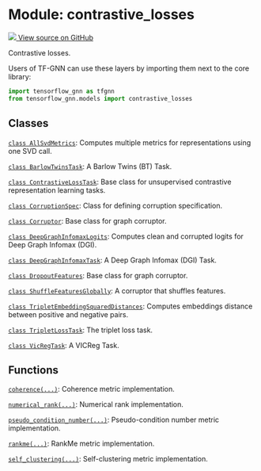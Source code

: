 # Module: contrastive_losses

<!-- Insert buttons and diff -->

<a target="_blank" href="https://github.com/tensorflow/gnn/tree/master/tensorflow_gnn/models/contrastive_losses/__init__.py">
<img src="https://www.tensorflow.org/images/GitHub-Mark-32px.png" /> View source
on GitHub </a>

Contrastive losses.

Users of TF-GNN can use these layers by importing them next to the core library:

```python
import tensorflow_gnn as tfgnn
from tensorflow_gnn.models import contrastive_losses
```

## Classes

[`class AllSvdMetrics`](./contrastive_losses/AllSvdMetrics.md): Computes
multiple metrics for representations using one SVD call.

[`class BarlowTwinsTask`](./contrastive_losses/BarlowTwinsTask.md): A Barlow
Twins (BT) Task.

[`class ContrastiveLossTask`](./contrastive_losses/ContrastiveLossTask.md): Base
class for unsupervised contrastive representation learning tasks.

[`class CorruptionSpec`](./contrastive_losses/CorruptionSpec.md): Class for
defining corruption specification.

[`class Corruptor`](./contrastive_losses/Corruptor.md): Base class for graph
corruptor.

[`class DeepGraphInfomaxLogits`](./contrastive_losses/DeepGraphInfomaxLogits.md):
Computes clean and corrupted logits for Deep Graph Infomax (DGI).

[`class DeepGraphInfomaxTask`](./contrastive_losses/DeepGraphInfomaxTask.md): A
Deep Graph Infomax (DGI) Task.

[`class DropoutFeatures`](./contrastive_losses/DropoutFeatures.md): Base class
for graph corruptor.

[`class ShuffleFeaturesGlobally`](./contrastive_losses/ShuffleFeaturesGlobally.md):
A corruptor that shuffles features.

[`class TripletEmbeddingSquaredDistances`](./contrastive_losses/TripletEmbeddingSquaredDistances.md):
Computes embeddings distance between positive and negative pairs.

[`class TripletLossTask`](./contrastive_losses/TripletLossTask.md): The triplet
loss task.

[`class VicRegTask`](./contrastive_losses/VicRegTask.md): A VICReg Task.

## Functions

[`coherence(...)`](./contrastive_losses/coherence.md): Coherence metric
implementation.

[`numerical_rank(...)`](./contrastive_losses/numerical_rank.md): Numerical rank
implementation.

[`pseudo_condition_number(...)`](./contrastive_losses/pseudo_condition_number.md):
Pseudo-condition number metric implementation.

[`rankme(...)`](./contrastive_losses/rankme.md): RankMe metric implementation.

[`self_clustering(...)`](./contrastive_losses/self_clustering.md):
Self-clustering metric implementation.
